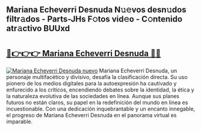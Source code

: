 ## Mariana Echeverri Desnuda N𝚞𝚎vos desn𝚞dos filtr𝚊dos - Parts-JHs F𝚘tos vid𝚎o - C𝚘ntenido atr𝚊ctivo BUUxd

# <h2><a href="http://mbbxe2.tromn.icu/?c=Mariana+Echeverri+Desnuda">🔗👉👉👉 Mariana Echeverri Desnuda 🔗🔗</a></h2>

[![Mariana Echeverri Desnuda nuevo](https://i.imgur.com/pEAQMta.gif)](http://mbbxe2.tromn.icu/?c=Mariana+Echeverri+Desnuda)
Mariana Echeverri Desnuda, un personaje multifacético y divisivo, desafía la clasificación directa. Su uso pionero de los medios digitales para la autoexpresión ha cautivado y enfurecido a los críticos, encendiendo debates sobre la identidad, la ética y la naturaleza evolutiva de las sociedades en línea. Aunque sus planes futuros no están claros, su papel en la redefinición del mundo en línea es incuestionable. Con una dedicación inquebrantable y un encanto innegable, el progreso de Mariana Echeverri Desnuda en el panorama virtual es imparable.
